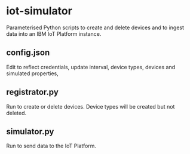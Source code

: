# iot-simulator
Parameterised Python scripts to create and delete devices and to ingest data into an IBM IoT Platform instance.

## config.json
Edit to reflect credentials, update interval, device types, devices and simulated properties,

## registrator.py
Run to create or delete devices. Device types will be created but not deleted.

## simulator.py
Run to send data to the IoT Platform.